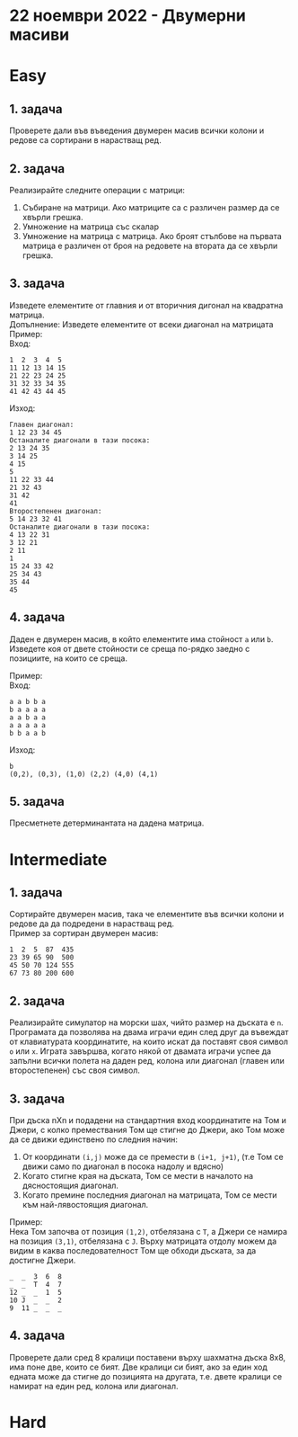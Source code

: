 # 22 ноември 2022 - Двумерни масиви

# Easy
## 1. задача
Проверете дали във въведения двумерен масив всички колони и редове са сортирани в нарастващ ред.

## 2. задача
Реализирайте следните операции с матрици:  
1. Събиране на матрици. Ако матриците са с различен размер да се хвърли грешка.
2. Умножение на матрица със скалар
3. Умножение на матрица с матрица. Ако броят стълбове на първата матрица е различен от броя на редовете на втората да се хвърли грешка.

## 3. задача
Изведете елементите от главния и от вторичния дигонал на квадратна матрица.  
Допълнение: Изведете елементите от всеки диагонал на матрицата   
Пример:   
Вход:   
```
1  2  3  4  5 
11 12 13 14 15
21 22 23 24 25
31 32 33 34 35
41 42 43 44 45
```
Изход:  
```
Главен диагонал:
1 12 23 34 45
Останалите диагонали в тази посока:
2 13 24 35
3 14 25
4 15
5
11 22 33 44
21 32 43
31 42 
41
Второстепенен диагонал: 
5 14 23 32 41
Останалите диагонали в тази посока:
4 13 22 31
3 12 21
2 11
1
15 24 33 42
25 34 43
35 44
45
```

## 4. задача
Даден е двумерен масив, в който елементите има стойност `a` или `b`. Изведете коя от двете стойности се среща по-рядко заедно с позициите, на които се среща.

Пример:   
Вход:   
```
a a b b a
b a a a a
a a b a a
a a a a a
b b a a b
```
Изход:  
```
b
(0,2), (0,3), (1,0) (2,2) (4,0) (4,1)
```

## 5. задача
Пресметнете детерминантата на дадена матрица.

# Intermediate

## 1. задача
Сортирайте двумерен масив, така че елементите във всички колони и редове да да подредени в нарастващ ред.  
Пример за сортиран двумерен масив:
```
1  2  5  87  435
23 39 65 90  500
45 50 70 124 555
67 73 80 200 600
```

## 2. задача
Реализирайте симулатор на морски шах, чийто размер на дъската е `n`. Програмата да позволява на двама играчи един след друг да въвеждат от клавиатурата координатите, на които искат да поставят своя символ `o` или `x`. Играта завършва, когато някой от двамата играчи успее да запълни всички полета на даден ред, колона или диагонал (главен или второстепенен) със своя символ.

## 3. задача
При дъска nXn и подадени на стандартния вход координатите на Том и Джери, с колко премествания Том ще стигне до Джери, ако Том може да се движи единствено по следния начин:  
1. От координати `(i,j)` може да се премести в `(i+1, j+1)`, (т.е Том се движи само по диагонал в посока надолу и вдясно)
2. Когато стигне края на дъската, Том се мести в началото на дясностоящия диагонал.
3. Когато премине последния диагонал на матрицата, Том се мести към най-лявостоящия диагонал.

Пример:   
Нека Том започва от позиция `(1,2)`, отбелязана с `Т`, a Джери се намира на позиция `(3,1)`, отбелязана с `J`. Върху матрицата отдолу можем да видим в каква последователност Том ще обходи дъската, за да достигне Джери.
```
_  _  3  6  8
_  _  T  4  7
12 _  _  1  5
10 J  _  _  2
9  11 _  _  _
```
## 4. задача
Проверете дали сред 8 кралици поставени върху шахматна дъска 8x8, има поне две, които се бият.
Две кралици си бият, ако за един ход едната може да стигне до позицията на другата, т.е. двете кралици се намират на един ред, колона или диагонал.

# Hard

